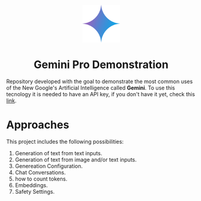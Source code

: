 
<p align = 'center'><img width=100 src='google-gemini-icon.png'></p>
<h1 align = 'center'>Gemini Pro Demonstration</h1>

Repository developed with the goal to demonstrate the most common uses of the New Google's Artificial Intelligence called **Gemini**. 
To use this tecnology it is needed to have an API key, if you don't have it yet, check this [link](https://ai.google.dev/).

# Approaches
 This project includes the following possibilities:
 1. Generation of text from text inputs.
 1. Generation of text from image and/or text inputs.
 2. Genereation Configuration.
 3. Chat Conversations.
 4. how to count tokens.
 5. Embeddings.
 6. Safety Settings.



